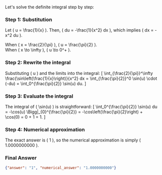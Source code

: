 Let's solve the definite integral step by step:

### Step 1: Substitution
Let \( u = \frac{1}{x} \). Then, \( du = -\frac{1}{x^2} dx \), which implies \( dx = -x^2 du \).

When \( x = \frac{2}{\pi} \), \( u = \frac{\pi}{2} \).  
When \( x \to \infty \), \( u \to 0^+ \).

### Step 2: Rewrite the integral
Substituting \( u \) and the limits into the integral:
\[
\int_{\frac{2}{\pi}}^\infty \frac{\sin\left(\frac{1}{x}\right)}{x^2} dx = \int_{\frac{\pi}{2}}^0 \sin(u) \cdot (-du) = \int_0^{\frac{\pi}{2}} \sin(u) du.
\]

### Step 3: Evaluate the integral
The integral of \( \sin(u) \) is straightforward:
\[
\int_0^{\frac{\pi}{2}} \sin(u) du = -\cos(u) \Bigg|_{0}^{\frac{\pi}{2}} = -\cos\left(\frac{\pi}{2}\right) + \cos(0) = 0 + 1 = 1.
\]

### Step 4: Numerical approximation
The exact answer is \( 1 \), so the numerical approximation is simply \( 1.0000000000 \).

### Final Answer
```json
{"answer": "1", "numerical_answer": "1.0000000000"}
```
